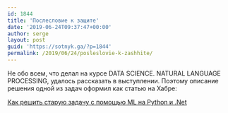 ```yaml
---
id: 1844
title: 'Послесловие к защите'
date: '2019-06-24T09:37:47+00:00'
author: serge
layout: post
guid: 'https://sotnyk.ga/?p=1844'
permalink: /2019/06/24/posleslovie-k-zashhite/
---
```


Не обо всем, что делал на курсе DATA SCIENCE. NATURAL LANGUAGE PROCESSING, удалось рассказать в выступлении. Поэтому описание решения одной из задач оформил как статью на Хабре:

[Как решить старую задачу с помощью ML на Python и .Net](https://habr.com/ru/post/457072/)